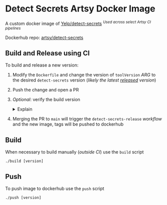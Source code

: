 
# Detect Secrets Artsy Docker Image

A custom docker image of [Yelp/detect-secrets](https://github.com/Yelp/detect-secrets)
<sup>*Used across select Artsy CI pipelines*</sup>

Dockerhub repo: [artsy/detect-secrets](https://hub.docker.com/r/artsy/detect-secrets)

## Build and Release using CI

To build and release a new version:

1. Modify the `Dockerfile` and change the version of `toolVersion` _ARG_ to the desired `detect-secrets` version (_likely the latest [released](https://github.com/Yelp/detect-secrets/releases) version_)
1. Push the change and open a PR
1. _Optional_: verify the build version
    <details>
      <summary>Explain</summary>

      Upon success _detect_secrets_build_ job will print out the tool version

      ```
      Successfully built b83d1aaea7ee
      Successfully tagged artsy/detect-secrets:20230113.174
      detect-secrets build matches specified tool version: 1.4.0
      ```

    </details>
1. Merging the PR to `main` will trigger the `detect-secrets-release` _workflow_ and the new image, tags will be pushed to dockerhub

## Build

When necessary to build manually (_outside CI_) use the `build` script

`./build [version]`

## Push

To push image to dockerhub use the `push` script

`./push [version]`
